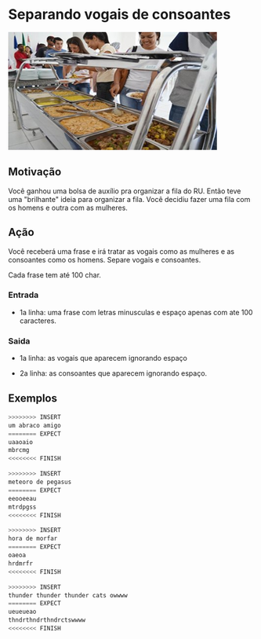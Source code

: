 # Separando vogais de consoantes

![_](cover.jpg)

## Motivação

Você ganhou uma bolsa de auxílio pra organizar a fila do RU. Então teve uma "brilhante" ideia para organizar a fila. Você decidiu fazer uma fila com os homens e outra com as mulheres.

## Ação

Você receberá uma frase e irá tratar as vogais como as mulheres e as consoantes como os homens. Separe vogais e consoantes.

Cada frase tem até 100 char.

### Entrada

* 1a linha: uma frase com letras minusculas e espaço apenas com ate 100 caracteres.  

### Saida

* 1a linha: as vogais que aparecem ignorando espaço

* 2a linha: as consoantes que aparecem ignorando espaço.

## Exemplos  

``` py
>>>>>>>> INSERT
um abraco amigo
======== EXPECT
uaaoaio
mbrcmg
<<<<<<<< FINISH
```

```py
>>>>>>>> INSERT
meteoro de pegasus
======== EXPECT
eeooeeau
mtrdpgss
<<<<<<<< FINISH
```

```py
>>>>>>>> INSERT
hora de morfar
======== EXPECT
oaeoa
hrdmrfr
<<<<<<<< FINISH
```

```py
>>>>>>>> INSERT
thunder thunder thunder cats owwww
======== EXPECT
ueueueao
thndrthndrthndrctswwww
<<<<<<<< FINISH
```
